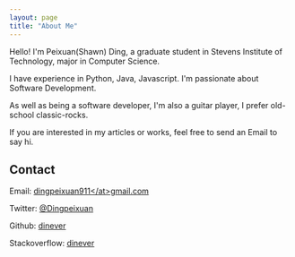 ```yaml
---
layout: page
title: "About Me"
---
```


Hello! I'm Peixuan(Shawn) Ding, a graduate student in Stevens Institute of Technology, major in Computer Science.

I have experience in Python, Java, Javascript. I'm passionate about Software Development.

As well as being a software developer, I'm also a guitar player, I prefer old-school classic-rocks.

If you are interested in my articles or works, feel free to send an Email to say hi.

## Contact

Email: <a target="_blank" href="mailto:dingpeixuan911@gmail.com">dingpeixuan911&lt;/at&gt;gmail.com</a>

Twitter: <a target="_blank" href="http://twitter.com/Dingpeixuan">@Dingpeixuan</a>

Github: <a target="_blank" href="http://github.com/dinever">dinever</a>

Stackoverflow: <a target="_blank" href="http://stackoverflow.com/users/1983467/dinever">dinever</a>
